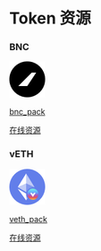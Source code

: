 # Token 资源

### BNC

![](<../.gitbook/assets/image (1).png>)

[bnc\_pack](https://raw.githubusercontent.com/bifrost-finance/design-assets/master/token\_logo/bnc/BNC\_Pack.zip)&#x20;

[在线资源](https://github.com/bifrost-finance/design-assets/tree/master/token\_logo/bnc)



### vETH

![](<../.gitbook/assets/image (6) (1) (2) (2) (5) (2) (1).png>)

[veth\_pack](https://raw.githubusercontent.com/bifrost-finance/design-assets/master/token\_logo/veth/vETH\_Pack.zip)&#x20;

[在线资源](https://github.com/bifrost-finance/design-assets/tree/master/token\_logo/veth)
